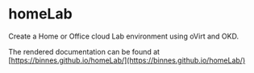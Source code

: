 # homeLab

Create a Home or Office cloud Lab environment using oVirt and OKD.

The rendered documentation can be found at [https://binnes.github.io/homeLab/](https://binnes.github.io/homeLab/)
